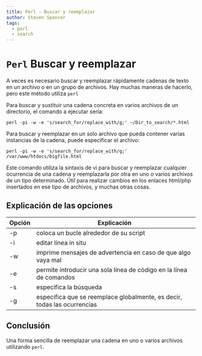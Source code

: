 ```yaml
---
title: Perl - Buscar y reemplazar
author: Steven Spencer
tags:
  - perl
  - search
---
```


# `Perl` Buscar y reemplazar

A veces es necesario buscar y reemplazar rápidamente cadenas de texto en un archivo o en un grupo de archivos. Hay muchas maneras de hacerlo, pero este método utiliza `perl`

Para buscar y sustituir una cadena concreta en varios archivos de un directorio, el comando a ejecutar sería:

```
perl -pi -w -e 's/search_for/replace_with/g;' ~/Dir_to_search/*.html
```

Para buscar y reemplazar en un solo archivo que pueda contener varias instancias de la cadena, puede especificar el archivo:

```
perl -pi -w -e 's/search_for/replace_with/g;' /var/www/htdocs/bigfile.html
```

Este comando utiliza la sintaxis de vi para buscar y reemplazar cualquier ocurrencia de una cadena y reemplazarla por otra en uno o varios archivos de un tipo determinado. Útil para realizar cambios en los enlaces html/php insertados en ese tipo de archivos, y muchas otras cosas.

## Explicación de las opciones

| Opción | Explicación                                                              |
| ------ | ------------------------------------------------------------------------ |
| -p     | coloca un bucle alrededor de su script                                   |
| -i     | editar línea in situ                                                     |
| -w     | imprime mensajes de advertencia en caso de que algo vaya mal             |
| -e     | permite introducir una sola línea de código en la línea de comandos      |
| -s     | especifica la búsqueda                                                   |
| -g     | especifica que se reemplace globalmente, es decir, todas las ocurrencias |

## Conclusión

Una forma sencilla de reemplazar una cadena en uno o varios archivos utilizando `perl`.

